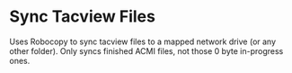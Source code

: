 # Sync Tacview Files

Uses Robocopy to sync tacview files to a mapped network drive (or any other folder). Only syncs finished ACMI files, not those 0 byte in-progress ones.